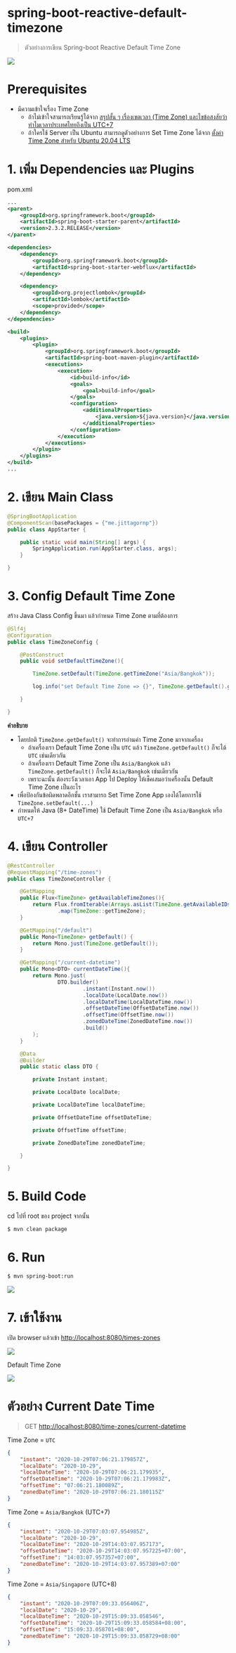 # spring-boot-reactive-default-timezone

> ตัวอย่างการเขียน Spring-boot Reactive Default Time Zone 

![](./zone-clock-analog-photo-gallery.png)

# Prerequisites

- มีความเข้าใจเรื่อง Time Zone 
   - ถ้าไม่เข้าใจสามารถเรียนรู้ได้จาก [สรุปสั้น ๆ เรื่องเขตเวลา (Time Zone) และไขข้อสงสัยว่าทำไมเวลาประเทศไทยถึงเป็น UTC+7](https://www.jittagornp.me/blog/short-summary-of-time-zone/)
   - ถ้าใครใช้ Server เป็น Ubuntu สามารถดูตัวอย่างการ Set Time Zone ได้จาก [ตั้งค่า Time Zone สำหรับ Ubuntu 20.04 LTS](https://www.jittagornp.me/blog/set-timezone-for-ubuntu20.04/)

# 1. เพิ่ม Dependencies และ Plugins 

pom.xml 
``` xml
...
<parent>
    <groupId>org.springframework.boot</groupId>
    <artifactId>spring-boot-starter-parent</artifactId>
    <version>2.3.2.RELEASE</version>
</parent>

<dependencies>
    <dependency>
        <groupId>org.springframework.boot</groupId>
        <artifactId>spring-boot-starter-webflux</artifactId>
    </dependency>

    <dependency>
        <groupId>org.projectlombok</groupId>
        <artifactId>lombok</artifactId>
        <scope>provided</scope>
    </dependency>
</dependencies>

<build>
    <plugins>
        <plugin>
            <groupId>org.springframework.boot</groupId>
            <artifactId>spring-boot-maven-plugin</artifactId>
            <executions>        
                <execution>            
                    <id>build-info</id>            
                    <goals>                
                        <goal>build-info</goal>            
                    </goals>        
                    <configuration>                
                        <additionalProperties>                    
                            <java.version>${java.version}</java.version>                                   
                        </additionalProperties>            
                    </configuration>        
                </execution>    
            </executions>
        </plugin>
    </plugins>
</build>
...
```

# 2. เขียน Main Class 

``` java
@SpringBootApplication
@ComponentScan(basePackages = {"me.jittagornp"})
public class AppStarter {

    public static void main(String[] args) {
        SpringApplication.run(AppStarter.class, args);
    }

}
```

# 3. Config Default Time Zone

สร้าง Java Class Config ขึ้นมา แล้วกำหนด Time Zone ตามที่ต้องการ

```java
@Slf4j
@Configuration
public class TimeZoneConfig {

    @PostConstruct
    public void setDefaultTimeZone(){

        TimeZone.setDefault(TimeZone.getTimeZone("Asia/Bangkok"));

        log.info("set Default Time Zone => {}", TimeZone.getDefault().getID());

    }

}
```

**คำอธิบาย**

- โดยปกติ `TimeZone.getDefault()` จะทำการอ่านค่า Time Zone มาจากเครื่อง 
  - ถ้าเครื่องเรา Default Time Zone เป็น `UTC` แล้ว `TimeZone.getDefault()` ก็จะได้ `UTC` เช่นเดียวกัน 
  - ถ้าเครื่องเรา Default Time Zone เป็น `Asia/Bangkok` แล้ว `TimeZone.getDefault()` ก็จะได้ `Asia/Bangkok` เช่นเดียวกัน   
  - เพราะฉะนั้น ต้องระวังเวลาเอา App ไป Deploy ให้เช็คเสมอว่าเครื่องนั้น Default Time Zone เป็นอะไร 
- เพื่อป้องกันข้อผิดพลาดอีกชั้น เราสามารถ Set Time Zone App เองได้โดยการใช้ `TimeZone.setDefault(...)`
- กำหนดให้ Java (8+ DateTime) ใช้ Default Time Zone เป็น `Asia/Bangkok`  หรือ `UTC+7`

# 4. เขียน Controller
``` java
@RestController
@RequestMapping("/time-zones")
public class TimeZoneController {

    @GetMapping
    public Flux<TimeZone> getAvailableTimeZones(){
        return Flux.fromIterable(Arrays.asList(TimeZone.getAvailableIDs()))
                .map(TimeZone::getTimeZone);
    }

    @GetMapping("/default")
    public Mono<TimeZone> getDefault() {
        return Mono.just(TimeZone.getDefault());
    }

    @GetMapping("/current-datetime")
    public Mono<DTO> currentDateTime(){
        return Mono.just(
                DTO.builder()
                        .instant(Instant.now())
                        .localDate(LocalDate.now())
                        .localDateTime(LocalDateTime.now())
                        .offsetDateTime(OffsetDateTime.now())
                        .offsetTime(OffsetTime.now())
                        .zonedDateTime(ZonedDateTime.now())
                        .build()
        );
    }

    @Data
    @Builder
    public static class DTO {

        private Instant instant;

        private LocalDate localDate;

        private LocalDateTime localDateTime;

        private OffsetDateTime offsetDateTime;

        private OffsetTime offsetTime;

        private ZonedDateTime zonedDateTime;

    }

}
```

# 5. Build Code
cd ไปที่ root ของ project จากนั้น  
``` sh
$ mvn clean package
```

# 6. Run 
``` sh 
$ mvn spring-boot:run
```

![](./console.png)

# 7. เข้าใช้งาน

เปิด browser แล้วเข้า [http://localhost:8080/times-zones](http://localhost:8080/times-zones)

![](./available-timezones.png)

Default Time Zone

![](./default-timezone.png)


# ตัวอย่าง Current Date Time

> GET [http://localhost:8080/time-zones/current-datetime](http://localhost:8080/time-zones/current-datetime)

Time Zone = `UTC`

```json
{
    "instant": "2020-10-29T07:06:21.179857Z",
    "localDate": "2020-10-29",
    "localDateTime": "2020-10-29T07:06:21.179935",
    "offsetDateTime": "2020-10-29T07:06:21.179983Z",
    "offsetTime": "07:06:21.180089Z",
    "zonedDateTime": "2020-10-29T07:06:21.180115Z"
}
```

Time Zone = `Asia/Bangkok` (UTC+7)

```json
{
    "instant": "2020-10-29T07:03:07.954985Z",
    "localDate": "2020-10-29",
    "localDateTime": "2020-10-29T14:03:07.957173",
    "offsetDateTime": "2020-10-29T14:03:07.957225+07:00",
    "offsetTime": "14:03:07.957357+07:00",
    "zonedDateTime": "2020-10-29T14:03:07.957389+07:00"
}
```

Time Zone = `Asia/Singapore` (UTC+8)

```json
{
    "instant": "2020-10-29T07:09:33.056406Z",
    "localDate": "2020-10-29",
    "localDateTime": "2020-10-29T15:09:33.058546",
    "offsetDateTime": "2020-10-29T15:09:33.058584+08:00",
    "offsetTime": "15:09:33.058701+08:00",
    "zonedDateTime": "2020-10-29T15:09:33.058729+08:00"
}
```